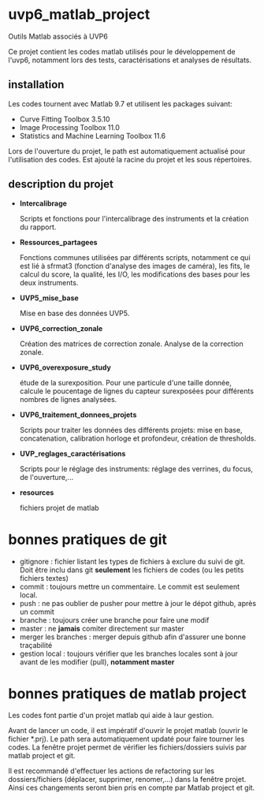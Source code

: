 # uvp6_matlab_project
Outils Matlab associés à UVP6

Ce projet contient les codes matlab utilisés pour le développement de l'uvp6, notamment lors des tests, caractérisations et analyses de résultats.

## installation
Les codes tournent avec Matlab 9.7 et utilisent les packages suivant:
- Curve Fitting Toolbox 3.5.10
- Image Processing Toolbox 11.0
- Statistics and Machine Learning Toolbox 11.6

Lors de l'ouverture du projet, le path est automatiquement actualisé pour l'utilisation des codes. Est ajouté la racine du projet et les sous répertoires.

## description du projet

- **Intercalibrage**

  Scripts et fonctions pour l'intercalibrage des instruments et la création du rapport.

- **Ressources_partagees**

  Fonctions communes utilisées par différents scripts, notamment ce qui est lié à sfrmat3 (fonction d'analyse des images de caméra), les fits, le calcul du score, la qualité, les I/O, les modifications des bases pour les deux instruments.
  
- **UVP5_mise_base**

  Mise en base des données UVP5.
  
- **UVP6_correction_zonale**

  Création des matrices de correction zonale. Analyse de la correction zonale.
  
- **UVP6_overexposure_study**

  étude de la surexposition. Pour une particule d'une taille donnée, calcule le poucentage de lignes du capteur surexposées pour différents nombres de lignes analysées.

- **UVP6_traitement_donnees_projets**

  Scripts pour traiter les données des différents projets: mise en base, concatenation, calibration horloge et profondeur, création de thresholds.
  
- **UVP_reglages_caractérisations**

  Scripts pour le réglage des instruments: réglage des verrines, du focus, de l'ouverture,...

- **resources**

  fichiers projet de matlab


# bonnes pratiques de git
- gitignore : fichier listant les types de fichiers à exclure du suivi de git. Doit être inclu dans git **seulement** les fichiers de codes (ou les petits fichiers textes)
- commit : toujours mettre un commentaire. Le commit est seulement local.
- push : ne pas oublier de pusher pour mettre à jour le dépot github, après un commit
- branche : toujours créer une branche pour faire une modif
- master : ne **jamais** comiter directement sur master
- merger les branches : merger depuis github afin d'assurer une bonne traçabilité
- gestion local : toujours vérifier que les branches locales sont à jour avant de les modifier (pull), **notamment master**

# bonnes pratiques de matlab project
Les codes font partie d'un projet matlab qui aide à laur gestion.

Avant de lancer un code, il est impératif d'ouvrir le projet matlab (ouvrir le fichier \*.prj). Le path sera automatiquement updaté pour faire tourner les codes. La fenêtre projet permet de vérifier les fichiers/dossiers suivis par matlab project et git.

Il est recommandé d'effectuer les actions de refactoring sur les dossiers/fichiers (déplacer, supprimer, renomer,...) dans la fenêtre projet. Ainsi ces changements seront bien pris en compte par Matlab project et git.
